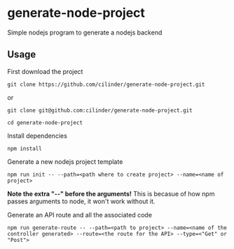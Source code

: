# generate-node-project
Simple nodejs program to generate a nodejs backend

## Usage

First download the project
```
git clone https://github.com/cilinder/generate-node-project.git
```
or
```
git clone git@github.com:cilinder/generate-node-project.git
```

```
cd generate-node-project
```

Install dependencies

```
npm install
```

Generate a new nodejs project template

```
npm run init -- --path=<path where to create project> --name=<name of project>
```

**Note the extra "--" before the arguments!** This is becasue of how npm passes arguments to node, it won't work without it.

Generate an API route and all the associated code

```
npm run generate-route -- --path=<path to project> --name=<name of the controller generated> --route=<the route for the API> --type=<"Get" or "Post">
```

